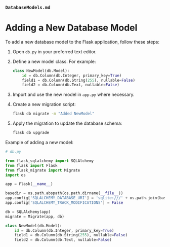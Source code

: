 
### `DatabaseModels.md`

# Adding a New Database Model

To add a new database model to the Flask application, follow these steps:

1. Open `db.py` in your preferred text editor.

2. Define a new model class. For example:
    ```python
    class NewModel(db.Model):
        id = db.Column(db.Integer, primary_key=True)
        field1 = db.Column(db.String(255), nullable=False)
        field2 = db.Column(db.Text, nullable=False)
    ```

3. Import and use the new model in `app.py` where necessary.

4. Create a new migration script:
    ```bash
    flask db migrate -m "Added NewModel"
    ```

5. Apply the migration to update the database schema:
    ```bash
    flask db upgrade
    ```

Example of adding a new model:

```python
# db.py

from flask_sqlalchemy import SQLAlchemy
from flask import Flask
from flask_migrate import Migrate
import os

app = Flask(__name__)

basedir = os.path.abspath(os.path.dirname(__file__))
app.config['SQLALCHEMY_DATABASE_URI'] = 'sqlite:///' + os.path.join(basedir, 'database.db')
app.config['SQLALCHEMY_TRACK_MODIFICATIONS'] = False

db = SQLAlchemy(app)
migrate = Migrate(app, db)

class NewModel(db.Model):
    id = db.Column(db.Integer, primary_key=True)
    field1 = db.Column(db.String(255), nullable=False)
    field2 = db.Column(db.Text, nullable=False)

